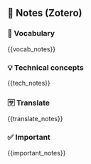 ## 🔗 Notes (Zotero)
### 📌 Vocabulary
{{vocab_notes}}

### 💡 Technical concepts
{{tech_notes}}

### 🈂️ Translate
{{translate_notes}}

### ✅️ Important
{{important_notes}}
